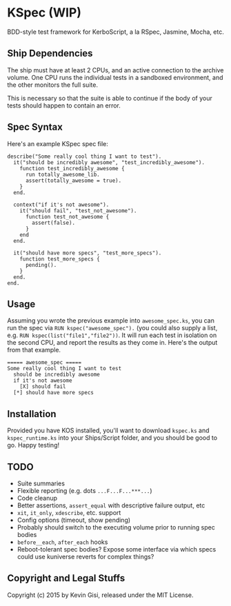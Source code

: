 # KSpec (WIP)

BDD-style test framework for KerboScript, a la RSpec, Jasmine, Mocha, etc.

## Ship Dependencies

The ship must have at least 2 CPUs, and an active connection to the archive
volume. One CPU runs the individual tests in a sandboxed environment, and the
other monitors the full suite.

This is necessary so that the suite is able to continue if the body of your
tests should happen to contain an error.

## Spec Syntax

Here's an example KSpec spec file:

```
describe("Some really cool thing I want to test").
  it("should be incredibly awesome", "test_incredibly_awesome").
    function test_incredibly_awesome {
      run totally_awesome_lib.
      assert(totally_awesome = true).
    }
  end.

  context("if it's not awesome").
    it("should fail", "test_not_awesome").
      function test_not_awesome {
        assert(false).
      }
    end
  end.

  it("should have more specs", "test_more_specs").
    function test_more_specs {
      pending().
    }
  end.
end.
```

## Usage

Assuming you wrote the previous example into `awesome_spec.ks`, you can run the
spec via `RUN kspec("awesome_spec").` (you could also supply a list, e.g.
`RUN kspec(list("file1","file2"))`. It will run each test in isolation on the
second CPU, and report the results as they come in. Here's the output from that
example.

```
===== awesome_spec =====
Some really cool thing I want to test
  should be incredibly awesome
  if it's not awesome
    [X] should fail
  [*] should have more specs
```

## Installation

Provided you have KOS installed, you'll want to download `kspec.ks` and
`kspec_runtime.ks` into your Ships/Script folder, and you should be good to go.
Happy testing!

## TODO

* Suite summaries
* Flexible reporting (e.g. dots `...F...F...***...`)
* Code cleanup
* Better assertions, `assert_equal` with descriptive failure output, etc
* `xit`, `it_only`, `xdescribe`, etc. support
* Config options (timeout, show pending)
* Probably should switch to the executing volume prior to running spec bodies
* `before__each`, `after_each` hooks
* Reboot-tolerant spec bodies? Expose some interface via which specs could use
  kuniverse reverts for complex things?

## Copyright and Legal Stuffs

Copyright (c) 2015 by Kevin Gisi, released under the MIT License.
